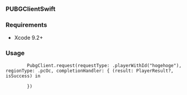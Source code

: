### PUBGClientSwift

### Requirements
* Xcode 9.2+

### Usage
```
        PubgClient.request(requestType: .playerWithId("hogehoge"), regionType: .pcOc, completionHandler: { (result: PlayerResult?, isSuccess) in
            
        })
```
